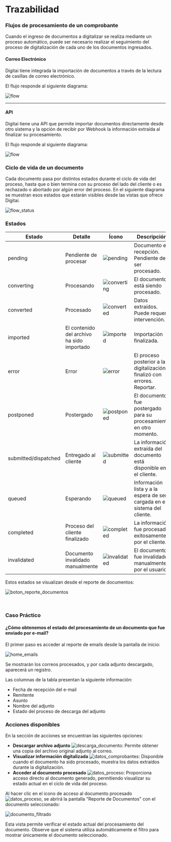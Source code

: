 # Trazabilidad

### Flujos de procesamiento de un comprobante

Cuando el ingreso de documentos a digitalizar se realiza mediante un proceso automático, puede ser necesario realizar el seguimiento del proceso de digitalización de cada uno de los documentos ingresados.

#### Correo Electrónico

Digitai tiene integrada la importación de documentos a través de la lectura de casillas de correo electrónico.

El flujo responde al siguiente diagrama:

![flow](./public/images/image87.png)

---

#### API

Digitai tiene una API que permite importar documentos directamente desde otro sistema y la opción de recibir por Webhook la información extraída al finalizar su procesamiento.

El flujo responde al siguiente diagrama:

![flow](./public/images/image98.png)

### Ciclo de vida de un documento

Cada documento pasa por distintos estados durante el ciclo de vida del proceso, hasta que o bien termina con su proceso del lado del cliente o es rechazado o abortado por algún error del proceso. En el siguiente diagrama se muestran esos estados que estarán visibles desde las vistas que ofrece Digitai.

![flow_status](./public/images/image102.png)


### **Estados**

| Estado            | Detalle                                   | Ícono | Descripción |
|------------------|---------------------------------|----------------|--------------|
| pending         | Pendiente de procesar          | ![pending](./public/images/pending.png) | Documento en recepción. Pendiente de ser procesado. |
| converting     | Procesando                     | ![converting](./public/images/converting.png) | El documento está siendo procesado. |
| converted       | Procesado                      | ![converted](./public/images/converted.png) | Datos extraídos. Puede requerir intervención. |
| imported     | El contenido del archivo ha sido importado | ![imported](./public/images/imported.png)   | Importación finalizada. |
| error          | Error                          | ![error](./public/images/error.png) | El proceso posterior a la digitalización finalizó con errores. Reportar. |
| postponed    | Postergado                           | ![postponed](./public/images/postponed.png)      | El documento fue postergado para su procesamiento en otro momento. |
| submitted/dispatched       | Entregado al cliente          | ![submitted](./public/images/submitted.png) | La información extraída del documento está disponible en el cliente. |
| queued         | Esperando                       | ![queued](./public/images/queued.png) | Información lista y a la espera de ser cargada en el sistema del cliente. |
| completed      | Proceso del cliente finalizado  | ![completed](./public/images/completed.png) | La información fue procesada exitosamente por el cliente. |
| invalidated  | Documento invalidado manualmente    | ![invalidated](./public/images/invalidated.png) | El documento fue invalidado manualmente por el usuario. |


Estos estados se visualizan desde el reporte de documentos:

![boton_reporte_documentos](./public/images/image27.png)

<br>

### Caso Práctico

#### ¿Cómo obtenemos el estado del procesamiento de un documento que fue enviado por e-mail?

El primer paso es acceder al reporte de emails desde la pantalla de inicio:

![home_emails](./public/images/home_emails.png) 

Se mostrarán los correos procesados, y por cada adjunto descargado, aparecerá un registro.

Las columnas de la tabla presentan la siguiente información:
- Fecha de recepción del e-mail
- Remitente
- Asunto
- Nombre del adjunto
- Estado del proceso de descarga del adjunto

### Acciones disponibles

En la sección de acciones se encuentran las siguientes opciones:

- **Descargar archivo adjunto** ![descarga_documento](./public/images/descarga_comprobantes.png): Permite obtener una copia del archivo original adjunto al correo.
- **Visualizar información digitalizada** ![datos_comprobantes](./public/images/datos_comprobantes.png): Disponible cuando el documento ha sido procesado, muestra los datos extraídos durante la digitalización.
- **Acceder al documento procesado** ![datos_proceso](./public/images/informacion_proceso_documento.png): Proporciona acceso directo al documento generado, permitiendo visualizar su estado actual en el ciclo de vida del proceso.

Al hacer clic en el icono de acceso al documento procesado ![datos_proceso](./public/images/informacion_proceso_documento.png), se abrirá la pantalla "Reporte de Documentos" con el documento seleccionado:

![documento_filtrado](./public/images/documento_filtrado.png)

Esta vista permite verificar el estado actual del procesamiento del documento. Observe que el sistema utiliza automáticamente el filtro para mostrar únicamente el documento seleccionado. 